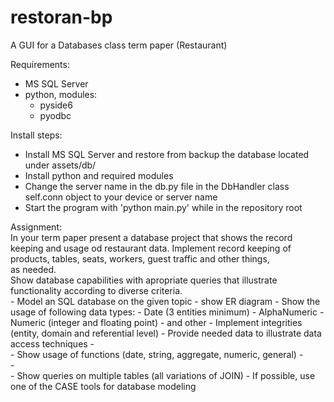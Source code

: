 # restoran-bp
A GUI for a Databases class term paper (Restaurant)

Requirements:</br>
- MS SQL Server</br>
- python, modules:</br>
  - pyside6</br>
  - pyodbc</br>
  
Install steps:</br>
- Install MS SQL Server and restore from backup 
  the database located under assets/db/ 
- Install python and required modules
- Change the server name in the db.py file in the DbHandler 
  class self.conn object to your device or server name
- Start the program with 'python main.py' while in the
  repository root

Assignment:</br>
    In your term paper present a database project that shows the record</br>
keeping and usage od restaurant data. Implement record keeping of </br>
products, tables, seats, workers, guest traffic and other things,</br>
as needed.</br>
    Show database capabilities with apropriate queries that illustrate</br>
functionality according to diverse criteria.</br>
    -   Model an SQL database on the given topic - show ER diagram
    -   Show the usage of following data types:
        -   Date (3 entities minimum)
        -   AlphaNumeric
        -   Numeric (integer and floating point)
        -   and other
    -   Implement integrities (entity, domain and referential level)
    -   Provide needed data to illustrate data access techniques
    -   
    -   Show usage of functions (date, string, aggregate, numeric, general)
    -   
    -   
    -   Show queries on multiple tables (all variations of JOIN)
    -   If possible, use one of the CASE tools for database modeling
